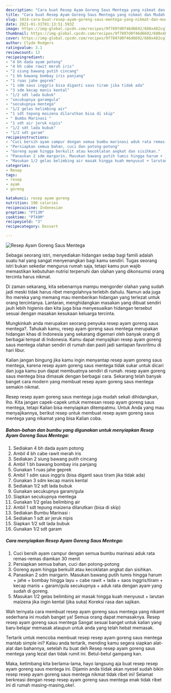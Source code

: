 ```yaml
---
description: "Cara buat Resep Ayam Goreng Saus Mentega yang nikmat dan Mudah Dibuat"
title: "Cara buat Resep Ayam Goreng Saus Mentega yang nikmat dan Mudah Dibuat"
slug: 1014-cara-buat-resep-ayam-goreng-saus-mentega-yang-nikmat-dan-mudah-dibuat
date: 2021-01-31T01:13:51.593Z
image: https://img-global.cpcdn.com/recipes/9f7897d0f46d6692/680x482cq70/resep-ayam-goreng-saus-mentega-foto-resep-utama.jpg
thumbnail: https://img-global.cpcdn.com/recipes/9f7897d0f46d6692/680x482cq70/resep-ayam-goreng-saus-mentega-foto-resep-utama.jpg
cover: https://img-global.cpcdn.com/recipes/9f7897d0f46d6692/680x482cq70/resep-ayam-goreng-saus-mentega-foto-resep-utama.jpg
author: Clyde Rodgers
ratingvalue: 3.1
reviewcount: 13
recipeingredient:
- "4 bh dada ayam potong"
- "4 bh cabe rawit merah iris"
- "2 siung bawang putih cincang"
- "1 bh bawang bombay iris panjang"
- "1 ruas jahe geprek"
- "1 sdm saus inggris bisa diganti saus tiram jika tidak ada"
- "3 sdm kecap manis kental"
- "1/2 sdt lada bubuk"
- "secukupnya garamgula"
- "secukupnya mentega"
- "1/2 gelas belimbing air"
- "1 sdt tepung maizena dilarutkan bisa di skip"
- " Bumbu Marinasi "
- "1 sdt air jeruk nipis"
- "1/2 sdt lada bubuk"
- "1/2 sdt garam"
recipeinstructions:
- "Cuci bersih ayam campur dengan semua bumbu marinasi aduk rata remas-remas diamkan 30 menit"
- "Persiapkan semua bahan, cuci dan potong-potong"
- "Goreng ayam hingga berkulit atau kecoklatan angkat dan sisihkan."
- "Panaskan 2 sdm margarin. Masukan bawang putih tumis hingga harum + jahe + bombay hingga layu + cabe rawit + lada + saos inggris/tiram + kecap manis + garam/gula secukupnya + aduk rata dengan ayam yang sudah di goreng."
- "Masukan 1/2 gelas belimbing air masak hingga kuah menyusut + larutan maizena jika ingin kental (jika suka) Koreksi rasa dan sajikan."
categories:
- Resep
tags:
- resep
- ayam
- goreng

katakunci: resep ayam goreng 
nutrition: 190 calories
recipecuisine: Indonesian
preptime: "PT13M"
cooktime: "PT49M"
recipeyield: "3"
recipecategory: Dessert

---
```



![Resep Ayam Goreng Saus Mentega](https://img-global.cpcdn.com/recipes/9f7897d0f46d6692/680x482cq70/resep-ayam-goreng-saus-mentega-foto-resep-utama.jpg)

Sebagai seorang istri, menyediakan hidangan sedap bagi famili adalah suatu hal yang sangat menyenangkan bagi kamu sendiri. Tugas seorang istri bukan sekedar mengurus rumah saja, tetapi kamu pun wajib memastikan kebutuhan nutrisi terpenuhi dan olahan yang dikonsumsi orang tercinta harus nikmat.

Di zaman  sekarang, kita sebenarnya mampu mengorder olahan yang sudah jadi meski tidak harus ribet mengolahnya terlebih dahulu. Namun ada juga lho mereka yang memang mau memberikan hidangan yang terlezat untuk orang tercintanya. Lantaran, menghidangkan masakan yang dibuat sendiri jauh lebih higienis dan kita juga bisa menyesuaikan hidangan tersebut sesuai dengan masakan kesukaan keluarga tercinta. 



Mungkinkah anda merupakan seorang penyuka resep ayam goreng saus mentega?. Tahukah kamu, resep ayam goreng saus mentega merupakan hidangan khas di Indonesia yang sekarang digemari oleh banyak orang di berbagai tempat di Indonesia. Kamu dapat menyajikan resep ayam goreng saus mentega olahan sendiri di rumah dan pasti jadi santapan favoritmu di hari libur.

Kalian jangan bingung jika kamu ingin menyantap resep ayam goreng saus mentega, karena resep ayam goreng saus mentega tidak sukar untuk dicari dan juga kamu pun dapat membuatnya sendiri di rumah. resep ayam goreng saus mentega bisa dimasak dengan berbagai cara. Sekarang telah banyak banget cara modern yang membuat resep ayam goreng saus mentega semakin nikmat.

Resep resep ayam goreng saus mentega juga mudah sekali dihidangkan, lho. Kita jangan capek-capek untuk memesan resep ayam goreng saus mentega, tetapi Kalian bisa menyiapkan ditempatmu. Untuk Anda yang mau menyajikannya, berikut resep untuk membuat resep ayam goreng saus mentega yang nikamat yang bisa Kalian coba.

<!--inarticleads1-->

##### Bahan-bahan dan bumbu yang digunakan untuk menyiapkan Resep Ayam Goreng Saus Mentega:

1. Sediakan 4 bh dada ayam potong
1. Ambil 4 bh cabe rawit merah iris
1. Sediakan 2 siung bawang putih cincang
1. Ambil 1 bh bawang bombay iris panjang
1. Gunakan 1 ruas jahe geprek
1. Ambil 1 sdm saus inggris (bisa diganti saus tiram jika tidak ada)
1. Gunakan 3 sdm kecap manis kental
1. Sediakan 1/2 sdt lada bubuk
1. Gunakan secukupnya garam/gula
1. Siapkan secukupnya mentega
1. Gunakan 1/2 gelas belimbing air
1. Ambil 1 sdt tepung maizena dilarutkan (bisa di skip)
1. Sediakan  Bumbu Marinasi :
1. Sediakan 1 sdt air jeruk nipis
1. Siapkan 1/2 sdt lada bubuk
1. Gunakan 1/2 sdt garam




<!--inarticleads2-->

##### Cara menyiapkan Resep Ayam Goreng Saus Mentega:

1. Cuci bersih ayam campur dengan semua bumbu marinasi aduk rata remas-remas diamkan 30 menit
1. Persiapkan semua bahan, cuci dan potong-potong
1. Goreng ayam hingga berkulit atau kecoklatan angkat dan sisihkan.
1. Panaskan 2 sdm margarin. Masukan bawang putih tumis hingga harum + jahe + bombay hingga layu + cabe rawit + lada + saos inggris/tiram + kecap manis + garam/gula secukupnya + aduk rata dengan ayam yang sudah di goreng.
1. Masukan 1/2 gelas belimbing air masak hingga kuah menyusut + larutan maizena jika ingin kental (jika suka) Koreksi rasa dan sajikan.




Wah ternyata cara membuat resep ayam goreng saus mentega yang nikamt sederhana ini mudah banget ya! Semua orang dapat memasaknya. Resep resep ayam goreng saus mentega Sangat sesuai banget untuk kalian yang baru belajar memasak ataupun untuk anda yang telah hebat memasak.

Tertarik untuk mencoba membuat resep resep ayam goreng saus mentega mantab simple ini? Kalau anda tertarik, mending kamu segera siapkan alat-alat dan bahannya, setelah itu buat deh Resep resep ayam goreng saus mentega yang lezat dan tidak rumit ini. Betul-betul gampang kan. 

Maka, ketimbang kita berlama-lama, hayo langsung aja buat resep resep ayam goreng saus mentega ini. Dijamin anda tiidak akan nyesel sudah bikin resep resep ayam goreng saus mentega nikmat tidak ribet ini! Selamat berkreasi dengan resep resep ayam goreng saus mentega enak tidak ribet ini di rumah masing-masing,oke!.

